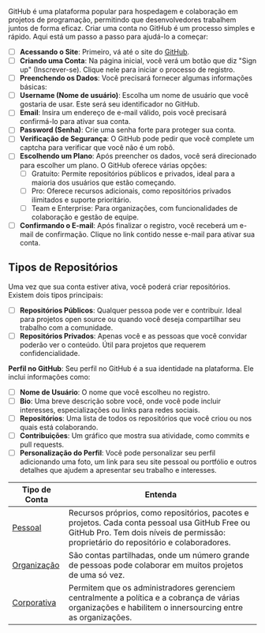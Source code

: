 GitHub é uma plataforma popular para hospedagem e colaboração em projetos de programação, permitindo que desenvolvedores trabalhem juntos de forma eficaz. Criar uma conta no GitHub é um processo simples e rápido. Aqui está um passo a passo para ajudá-lo a começar:

- [ ] **Acessando o Site**: Primeiro, vá até o site do [GitHub](https://github.com).
- [ ] **Criando uma Conta**: Na página inicial, você verá um botão que diz "Sign up" (Inscrever-se). Clique nele para iniciar o processo de registro.
- [ ] **Preenchendo os Dados**: Você precisará fornecer algumas informações básicas:
- [ ] **Username (Nome de usuário)**: Escolha um nome de usuário que você gostaria de usar. Este será seu identificador no GitHub.
- [ ] **Email**: Insira um endereço de e-mail válido, pois você precisará confirmá-lo para ativar sua conta.
- [ ] **Password (Senha)**: Crie uma senha forte para proteger sua conta.
- [ ] **Verificação de Segurança**: O GitHub pode pedir que você complete um captcha para verificar que você não é um robô.
- [ ] **Escolhendo um Plano**: Após preencher os dados, você será direcionado para escolher um plano. O GitHub oferece várias opções:
	- [ ] Gratuito: Permite repositórios públicos e privados, ideal para a maioria dos usuários que estão começando.
	- [ ] Pro: Oferece recursos adicionais, como repositórios privados ilimitados e suporte prioritário.
	- [ ] Team e Enterprise: Para organizações, com funcionalidades de colaboração e gestão de equipe.
- [ ] **Confirmando o E-mail**: Após finalizar o registro, você receberá um e-mail de confirmação. Clique no link contido nesse e-mail para ativar sua conta.
## Tipos de Repositórios
Uma vez que sua conta estiver ativa, você poderá criar repositórios. Existem dois tipos principais:

- [ ] **Repositórios Públicos**: Qualquer pessoa pode ver e contribuir. Ideal para projetos open source ou quando você deseja compartilhar seu trabalho com a comunidade.
- [ ] **Repositórios Privados**: Apenas você e as pessoas que você convidar poderão ver o conteúdo. Útil para projetos que requerem confidencialidade.

**Perfil no GitHub**: Seu perfil no GitHub é a sua identidade na plataforma. Ele inclui informações como:

- [ ] **Nome de Usuário**: O nome que você escolheu no registro.
- [ ] **Bio**: Uma breve descrição sobre você, onde você pode incluir interesses, especializações ou links para redes sociais.
- [ ] **Repositórios**: Uma lista de todos os repositórios que você criou ou nos quais está colaborando.
- [ ] **Contribuições**: Um gráfico que mostra sua atividade, como commits e pull requests.
- [ ] **Personalização do Perfil**: Você pode personalizar seu perfil adicionando uma foto, um link para seu site pessoal ou portfólio e outros detalhes que ajudem a apresentar seu trabalho e interesses.

| Tipo de Conta                                                                                                                                              | Entenda                                                                                                                                                                                |
| ---------------------------------------------------------------------------------------------------------------------------------------------------------- | -------------------------------------------------------------------------------------------------------------------------------------------------------------------------------------- |
| [Pessoal](https://docs.github.com/pt/get-started/learning-about-github/types-of-github-accounts#user-accounts)                                             | Recursos próprios, como repositórios, pacotes e projetos. Cada conta pessoal usa GitHub Free ou GitHub Pro. Tem dois níveis de permissão: proprietário do repositório e colaboradores. |
| [Organização](https://docs.github.com/pt/get-started/learning-about-github/types-of-github-accounts#personal-accounts)                                     | São contas partilhadas, onde um número grande de pessoas pode colaborar em muitos projetos de uma só vez.                                                                              |
| [Corporativa](https://docs.github.com/pt/get-started/learning-about-github/types-of-github-accounts#-data-variablesenterpriseprodname_managed_users_caps-) | Permitem que os administradores gerenciem centralmente a política e a cobrança de várias organizações e habilitem o innersourcing entre as organizações.                               |
